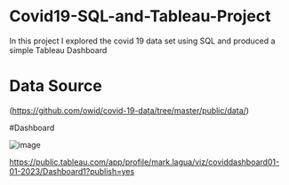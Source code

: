 # Covid19-SQL-and-Tableau-Project

In this project I explored the covid 19 data set using SQL 
and produced a simple Tableau Dashboard


# Data Source

(https://github.com/owid/covid-19-data/tree/master/public/data/)

#Dashboard

![image](https://user-images.githubusercontent.com/99371301/210171403-569f207f-02e1-42f8-a416-f76e2ac9850c.png)


https://public.tableau.com/app/profile/mark.lagua/viz/coviddashboard01-01-2023/Dashboard1?publish=yes


